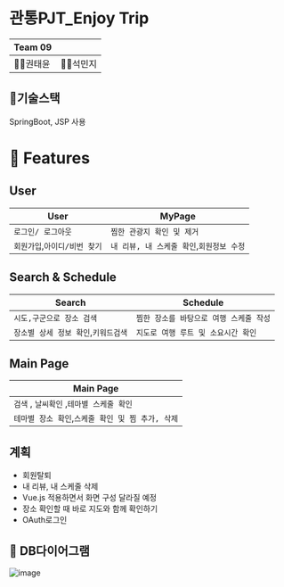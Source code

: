# 관통PJT_Enjoy Trip

| Team 09  |          |
| -------- | -------- |
| 🙋‍♂️권태윤 | 🙋‍♀️석민지 |

## 📌기술스택

SpringBoot, JSP 사용

# 🌉 Features

## User

| User                          | MyPage                                    |
| ----------------------------- | ----------------------------------------- |
| `로그인/ 로그아웃`            | `찜한 관광지 확인 및 제거`                |
| `회원가입`,`아이디/비번 찾기` | `내 리뷰, 내 스케줄 확인`,`회원정보 수정` |

## Search & Schedule

| Search                               | Schedule                                |
| ------------------------------------ | --------------------------------------- |
| `시도,구군으로 장소 검색`            | `찜한 장소를 바탕으로 여행 스케줄 작성` |
| `장소별 상세 정보 확인`,`키워드검색` | `지도로 여행 루트 및 소요시간 확인`     |

## Main Page

| Main Page                                         |
| ------------------------------------------------- |
| `검색` , `날씨확인` ,`테마별 스케줄 확인`         |
| `테마별 장소 확인`,`스케줄 확인 및 찜 추가, 삭제` |

## 계획

- 회원탈퇴
- 내 리뷰, 내 스케줄 삭제
- Vue.js 적용하면서 화면 구성 달라질 예정
- 장소 확인할 때 바로 지도와 함께 확인하기
- OAuth로그인

## 🚩 DB다이어그램

![image](https://user-images.githubusercontent.com/57527380/193528957-0fc74a10-c5c7-4331-a5a9-a90842c51331.png)
